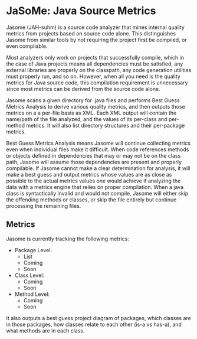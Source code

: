 # JaSoMe: Java Source Metrics

Jasome (JAH-suhm) is a source code analyzer that mines internal quality metrics from
projects based on source code alone.  This distinguishes Jasome from similar
tools by not requiring the project first be compiled, or even compilable.
 
Most analyzers only work on projects that successfully compile, which in the
case of Java projects means all dependencies must be satisfied, any external
libraries are properly on the classpath, any code generation utilities must
properly run, and so on.  However, when all you need is the quality metrics
for Java source code, this compilation requirement is unnecessary since most
metrics can be derived from the source code alone.

Jasome scans a given directory for .java files and performs Best Guess Metrics
Analysis to derive various quality metrics, and then outputs those metrics on a
a per-file basis as XML.  Each XML output will contain the name/path of the file
analyzed, and the values of its per-class and per-method metrics. It will also
list directory structures and their per-package metrics.

Best Guess Metrics Analysis means Jasome will continue collecting metrics even
when individual files make it difficult.  When code references methods or objects
defined in dependencies that may or may not be on the class path, Jasome will
assume those dependencies are present and properly compilable.  If Jasome cannot
make a clear determination for analysis, it will make a best guess and output
metrics whose values are as close as possible to the actual metrics values one
would achieve if analyzing the data with a metrics engine that relies on proper
compilation.  When a java class is syntactically invalid and would not compile,
Jasome will either skip the offending methods or classes, or skip the file entirely
but continue processing the remaining files.

## Metrics

Jasome is currently tracking the following metrics:

 * Package Level:
   * List
   * Coming
   * Soon
 * Class Level:
   * Coming
   * Soon
 * Method Level:
   * Coming
   * Soon

It also outputs a best guess project diagram of packages, which classes are in those packages, how classes relate to each other (is-a vs has-a), and what methods are in each class.

